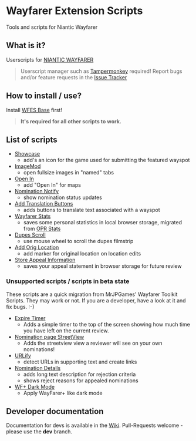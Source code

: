 # Wayfarer Extension Scripts

Tools and scripts for Niantic Wayfarer

## What is it?
Userscripts for [NIANTIC WAYFARER](https://wayfarer.nianticlabs.com/)
> Userscript manager such as [Tampermonkey](https://tampermonkey.net/) required!
> Report bugs and/or feature requests in the [Issue Tracker](https://github.com/AlterTobi/Wayfarer-Extension-Scripts/issues)

## How to install / use?
Install [WFES Base](https://github.com/AlterTobi/WFES/raw/main/wfes-Base.user.js) first!
> **It's required for all other scripts to work.**

## List of scripts
* [Showcase](https://github.com/AlterTobi/WFES/raw/main/wfes-Showcase.user.js)
    - add's an icon for the game used for submitting the featured wayspot
* [ImageMod](https://github.com/AlterTobi/WFES/raw/main/wfes-ImageMod.user.js)
    - open fullsize images in "named" tabs
* [Open In](https://github.com/AlterTobi/WFES/raw/main/wfes-OpenIn.user.js)
    - add "Open In" for maps
* [Nomination Notify](https://github.com/AlterTobi/WFES/raw/main/wfes-NominationNotify.user.js)
    - show nomination status updates
* [Add Translation Buttons](https://github.com/AlterTobi/WFES/raw/main/wfes-AddTranslationButtons.user.js)
    - adds buttons to translate text associated with a wayspot
* [Wayfarer Stats](https://github.com/AlterTobi/WFES/raw/main/wfes-WayfarerStats.user.js)
    - saves some personal statistics in local browser storage, migrated from [OPR Stats](https://gitlab.com/fotofreund0815/opr-stats/)
* [Dupes Scroll](https://github.com/AlterTobi/Wayfarer-Extension-Scripts/raw/main/wfes-dupesScroll.user.js)
    - use mouse wheel to scroll the dupes filmstrip
* [Add Orig Location](https://github.com/AlterTobi/WFES/raw/main/wfes-reviewAddOrigLocation.user.js)
    - add marker for original location on location edits
* [Store Appeal Information](https://github.com/AlterTobi/WFES/raw/main/wfes-AppealData.user.js)
    - saves your appeal statement in browser storage for future review

### Unsupported scripts / scripts in beta state
These scripts are a quick migration from MrJPGames' Wayfarer Toolkit Scripts. They
may work or not. If you are a developer, have a look at it and fix bugs. :-)

* [Expire Timer](https://github.com/AlterTobi/WFES/raw/main/no_support/ExpireTimer.user.js)
    - Adds a simple timer to the top of the screen showing how much time you have left on the current review.
* [Nomination page StreetView](https://github.com/AlterTobi/WFES/raw/main/no_support/NominationsStreetView.user.js)
    - Adds the streetview view a reviewer will see on your own nominations!
* [URLify](https://github.com/AlterTobi/Wayfarer-Extension-Scripts/raw/main/no_support/wfes-URLify.user.js)
    - detect URLs in supporting text and create links
* [Nomination Details](https://github.com/AlterTobi/WFES/raw/feature/NominationDetail/no_support/wfes-NominationDetail.user.js)
    - adds long text description for rejection criteria
    - shows reject reasons for appealed nominations
* [WF+ Dark Mode](https://github.com/AlterTobi/WFES/raw/main/no_support/DarkMode.user.js)
    - Apply WayFarer+ like dark mode

## Developer documentation
Documentation for devs is available in the [Wiki](https://github.com/AlterTobi/Wayfarer-Extension-Scripts/wiki/WFES-Base).
Pull-Requests welcome - please use the **dev** branch.
